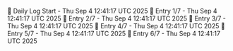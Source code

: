 📅 Daily Log Start - Thu Sep  4 12:41:17 UTC 2025
📌 Entry 1/7 - Thu Sep  4 12:41:17 UTC 2025
📌 Entry 2/7 - Thu Sep  4 12:41:17 UTC 2025
📌 Entry 3/7 - Thu Sep  4 12:41:17 UTC 2025
📌 Entry 4/7 - Thu Sep  4 12:41:17 UTC 2025
📌 Entry 5/7 - Thu Sep  4 12:41:17 UTC 2025
📌 Entry 6/7 - Thu Sep  4 12:41:17 UTC 2025
